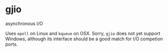 # gjio
asynchronous I/O


Uses `epoll` on Linux and `kqueue` on OSX.
Sorry, `gjio` does not yet support Windows,
although its interface should be a good match for I/O competion ports.
